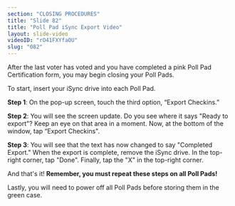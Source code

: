 ```yaml
---
section: "CLOSING PROCEDURES"
title: "Slide 82"
title: "Poll Pad iSync Export Video"
layout: slide-video
videoID: "rO41FXYfaOU"
slug: "082"
---
```


After the last voter has voted and you have completed a pink Poll Pad Certification form, you may begin closing your Poll Pads.

To start, insert your iSync drive into each Poll Pad. 

**Step 1**: On the pop-up screen, touch the third option, “Export Checkins.”

**Step 2**: You will see the screen update. Do you see where it says "Ready to export"? Keep an eye on that area in a moment. Now, at the bottom of the window, tap “Export Checkins".

**Step 3**: You will see that the text has now changed to say "Completed Export." When the export is complete, remove the iSync drive. In the top-right corner, tap "Done". Finally, tap the "X" in the top-right corner.

And that's it! **Remember, you must repeat these steps on all Poll Pads!**

Lastly, you will need to power off all Poll Pads before storing them in the green case.